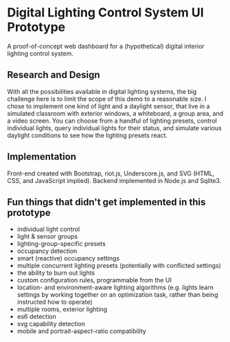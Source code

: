 # Digital Lighting Control System UI Prototype

A proof-of-concept web dashboard for a (hypothetical) digital interior lighting control system.



## Research and Design

With all the possibilities available in digital lighting systems, the big challenge here is to limit the scope of this demo to a reasonable size. I chose to implement one kind of light and a daylight sensor, that live in a simulated classroom with exterior windows, a whiteboard, a group area, and a video screen. You can choose from a handful of lighting presets, control individual lights, query individual lights for their status, and simulate various daylight conditions to see how the lighting presets react.



## Implementation

Front-end created with Bootstrap, riot.js, Underscore.js, and SVG (HTML, CSS, and JavaScript implied). Backend implemented in Node.js and Sqlite3.



## Fun things that didn't get implemented in this prototype

 * individual light control
 * light & sensor groups
 * lighting-group-specific presets
 * occupancy detection
 * smart (reactive) occupancy settings
 * multiple concurrent lighting presets (potentially with conflicted settings)
 * the ability to burn out lights
 * custom configuration rules, programmable from the UI
 * location- and environment-aware lighting algorithms (e.g. lights learn settings by working together on an optimization task, rather than being instructed how to operate)
 * multiple rooms, exterior lighting
 * es6 detection
 * svg capability detection
 * mobile and portrait-aspect-ratio compatibility